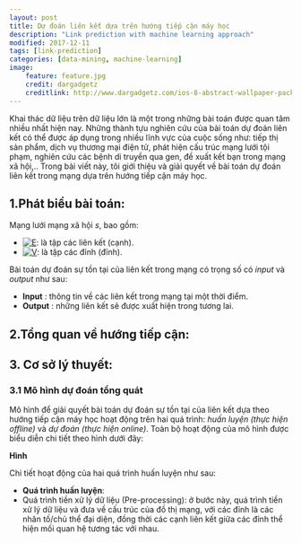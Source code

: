 ```yaml
---
layout: post
title: Dự đoán liên kết dựa trên hướng tiếp cận máy học
description: "Link prediction with machine learning approach"
modified: 2017-12-11
tags: [link-prediction]
categories: [data-mining, machine-learning]
image:
    feature: feature.jpg
    credit: dargadgetz
    creditlink: http://www.dargadgetz.com/ios-8-abstract-wallpaper-pack-for-iphone-5s-5c-and-ipod-touch-retina/
---
```


Khai thác dữ liệu trên dữ liệu lớn là một trong những bài toán được quan tâm nhiều nhất hiện nay. Những thành tựu nghiên cứu của bài toán dự đoán liên kết có thể được áp dụng trong nhiều lĩnh vực của cuộc sống như: tiếp thị sản phẩm, dịch vụ thương mại điện tử, phát hiện cấu trúc mạng lưới tội phạm, nghiên cứu các bệnh di truyền qua gen, đề xuất kết bạn trong mạng xã hội,.. Trong bài viết này, tôi giới thiệu và giải quyết về bài toán dự đoán liên kết trong mạng dựa trên hướng tiếp cận máy học.

## 1.Phát biểu bài toán:
Mạng lưới mạng xã hội $s$, bao gồm:
* <a href="https://www.codecogs.com/eqnedit.php?latex=E" target="_blank"><img src="https://latex.codecogs.com/svg.latex?E" title="E" /></a>: là tập các liên kết (cạnh).
* <a href="https://www.codecogs.com/eqnedit.php?latex=V" target="_blank"><img src="https://latex.codecogs.com/svg.latex?V" title="V" /></a>: là tập các đỉnh (đỉnh).

Bài toán dự đoán sự tồn tại của liên kết trong mạng có trọng số có *input* và *output* như sau:
* **Input** : thông tin về các liên kết trong mạng tại một thời điểm.
* **Output** : những liên kết sẽ được xuất hiện trong tương lai.

## 2.Tổng quan về hướng tiếp cận:

## 3. Cơ sở lý thuyết:
### 3.1 Mô hình dự đoán tổng quát
Mô hình để giải quyết bài toán dự đoán sự tồn tại của liên kết dựa theo hướng tiếp cận máy học hoạt động trên hai quá trình: *huấn luyện (thực hiện offline)* và *dự đoán (thực hiện online)*. Toàn bộ hoạt động của mô hình được biểu diễn chi tiết theo hình dưới đây:

**Hình**

Chi tiết hoạt động của hai quá trình huấn luyện như sau:
* **Quá trình huấn luyện**:
* Quá trình tiền xử lý dữ liệu (Pre-processing): ở bước này, quá trình tiền xử lý dữ liệu và đưa về cấu trúc của đồ thị mạng, với các đỉnh là các nhân tố/chủ thể đại diện, đồng thời các cạnh liên kết giữa các đỉnh thể hiện mối quan hệ tương tác với nhau.
